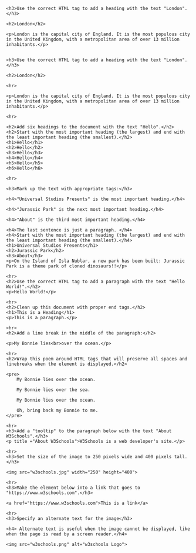 
<!DOCTYPE html>
<html>
<head>
	<title>HTML Basics</title>
</head>

<body>

	<h3>Use the correct HTML tag to add a heading with the text "London".</h3>

	<h2>London</h2>

	<p>London is the capital city of England. It is the most populous city in the United Kingdom, with a metropolitan area of over 13 million inhabitants.</p>
	
		
	<h3>Use the correct HTML tag to add a heading with the text "London".</h3>

	<h2>London</h2>

	<hr>

	<p>London is the capital city of England. It is the most populous city in the United Kingdom, with a metropolitan area of over 13 million inhabitants.</p>
	
	<hr>
	
	<h2>Add six headings to the document with the text "Hello".</h2>
	<h2>Start with the most important heading (the largest) and end with the least important heading (the smallest).</h2>
	<h1>Hello</h1>
	<h2>Hello</h2>
	<h3>Hello</h3>
	<h4>Hello</h4>
	<h5>Hello</h5>
	<h6>Hello</h6>
	
	<hr>
	
	<h3>Mark up the text with appropriate tags:</h3>

	<h4>"Universal Studios Presents" is the most important heading.</h4>

	<h4>"Jurassic Park" is the next most important heading.</h4>

	<h4>"About" is the third most important heading.</h4>

	<h4>The last sentence is just a paragraph. </h4>
	<h4>Start with the most important heading (the largest) and end with the least important heading (the smallest).</h4>
	<h1>Universal Studios Presents</h1>
	<h2>Jurassic Park</h2>
	<h3>About</h3>
	<p>On the Island of Isla Nublar, a new park has been built: Jurassic Park is a theme park of cloned dinosaurs!!</p>
	
	<hr>
	<h2>Use the correct HTML tag to add a paragraph with the text "Hello World!".</h2>
	<p>Hello World!</p>
	
	<hr>
	<h2>Clean up this document with proper end tags.</h2>
	<h1>This is a Heading</h1> 
	<p>This is a paragraph.</p>
	
	<hr>
	<h2>Add a line break in the middle of the paragraph:</h2>

	<p>My Bonnie lies<br>over the ocean.</p>
	
	<hr>
	<h2>Wrap this poem around HTML tags that will preserve all spaces and linebreaks when the element is displayed.</h2>

	<pre>
		My Bonnie lies over the ocean.

		My Bonnie lies over the sea.

		My Bonnie lies over the ocean.

		Oh, bring back my Bonnie to me.
	</pre>
	
	<hr>
	<h3>Add a "tooltip" to the paragraph below with the text "About W3Schools".</h3>
	<p title ="About W3Schools">W3Schools is a web developer's site.</p>
	
	<hr>
	<h3>Set the size of the image to 250 pixels wide and 400 pixels tall.</h3>

	<img src="w3schools.jpg" width="250" height="400">
	
	<hr>
	<h3>Make the element below into a link that goes to "https://www.w3schools.com".</h3>

	<a href="https://www.w3schools.com">This is a link</a>
	
	<hr>
	<h3>Specify an alternate text for the image</h3>

	<h4> Alternate text is useful when the image cannot be displayed, like when the page is read by a screen reader.</h4>

	<img src="w3schools.png" alt="w3schools Logo">

	
</body>

</html>
